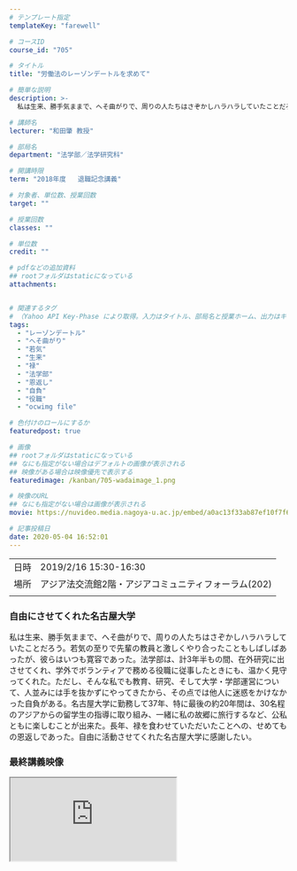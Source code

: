 ```yaml
---
# テンプレート指定
templateKey: "farewell"

# コースID
course_id: "705"

# タイトル
title: "労働法のレーゾンデートルを求めて"

# 簡単な説明
description: >-
  私は生来、勝手気ままで、へそ曲がりで、周りの人たちはさぞかしハラハラしていたことだろう。若気の至りで先輩の教員と激しくやり合ったこともしばしばあったが、彼らはいつも寛容であった。法学部は、計3年半もの間、在外研究に出させてくれ、学外でボランティアで務める役職に従事したときにも、温かく見守ってくれた。ただし、そんな私でも教育、研究、そして大学・学部運営について、人並みには手を抜かずにやってきたか ....

# 講師名
lecturer: "和田肇 教授"

# 部局名
department: "法学部／法学研究科"

# 開講時限
term: "2018年度	退職記念講義"

# 対象者、単位数、授業回数
target: ""

# 授業回数
classes: ""

# 単位数
credit: ""

# pdfなどの追加資料
## rootフォルダはstaticになっている
attachments:


# 関連するタグ
# （Yahoo API Key-Phase により取得。入力はタイトル、部局名と授業ホーム、出力はキーフレーズ（tags））
tags:
  - "レーゾンデートル"
  - "へそ曲がり"
  - "若気"
  - "生来"
  - "禄"
  - "法学部"
  - "恩返し"
  - "自負"
  - "役職"
  - "ocwimg file"

# 色付けのロールにするか
featuredpost: true

# 画像
## rootフォルダはstaticになっている
## なにも指定がない場合はデフォルトの画像が表示される
## 映像がある場合は映像優先で表示する
featuredimage: /kanban/705-wadaimage_1.png

# 映像のURL
## なにも指定がない場合は画像が表示される
movie: https://nuvideo.media.nagoya-u.ac.jp/embed/a0ac13f33ab87ef10f7f63343b21d39a08033d28

# 記事投稿日
date: 2020-05-04 16:52:01
---
```


|   |   |
|---|---|
| 日時 | 2019/2/16  15:30-16:30 |
| 場所 | アジア法交流館2階・アジアコミュニティフォーラム(202) |
|   |   |


### 自由にさせてくれた名古屋大学

私は生来、勝手気ままで、へそ曲がりで、周りの人たちはさぞかしハラハラしていたことだろう。若気の至りで先輩の教員と激しくやり合ったこともしばしばあったが、彼らはいつも寛容であった。法学部は、計3年半もの間、在外研究に出させてくれ、学外でボランティアで務める役職に従事したときにも、温かく見守ってくれた。ただし、そんな私でも教育、研究、そして大学・学部運営について、人並みには手を抜かずにやってきたから、その点では他人に迷惑をかけなかった自負がある。名古屋大学に勤務して37年、特に最後の約20年間は、30名程のアジアからの留学生の指導に取り組み、一緒に私の故郷に旅行するなど、公私ともに楽しむことが出来た。長年、禄を食わせていただいたことへの、せめてもの恩返しであった。自由に活動させてくれた名古屋大学に感謝したい。

### 最終講義映像

<iframe src="https://nuvideo.media.nagoya-u.ac.jp/embed/b8def486fe9cfd48f34e63feb89c25de165d13a7">![和田先生最終講義動画](https://ocw.nagoya-u.jp/files/705/wadaimage_1.png) wadaimage_1.png" alt="和田先生最終講義動画" }</a>

### メッセージ映像

<iframe src="https://nuvideo.media.nagoya-u.ac.jp/embed/b61ed073e3749179a2351ce01fed4fa3b0e56cc0">![和田先生メッセージ動画](https://ocw.nagoya-u.jp/files/705/wadaimage_2.png) wadaimage_2.png" alt="和田先生メッセージ動画" }</a>



![和田肇教授](https://ocw.nagoya-u.jp/files/705/wada) 

### 講師紹介
和田 肇 （わだ・はじめ） 大学院法学研究科総合法政専攻現代法システム論教授


### 学歴
* 1978年3月 東京大学法学部卒業
* 1980年3月 同大学院法学政治学研究科修士課程修了

### 学位
* 法学修士

### 職歴
* 1982年5月 名古屋大学法学部助教授
* 1991年4月 同教授
* 2019年3月 同退職
* 現在  同名誉教授

### 研究分野
* 労働法

### 所属学会
* 日本労働法学会
* 日独労働法協会
* ジェンダー法学会
* 民主主義科学者協会法律部会等



-----